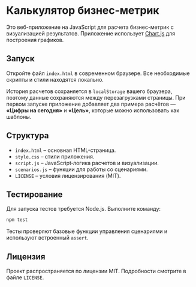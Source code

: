 # Калькулятор бизнес-метрик

Это веб-приложение на JavaScript для расчета бизнес-метрик с визуализацией результатов. Приложение использует [Chart.js](https://www.chartjs.org/) для построения графиков.

## Запуск

Откройте файл `index.html` в современном браузере. Все необходимые скрипты и стили находятся локально.

История расчетов сохраняется в `localStorage` вашего браузера, поэтому данные сохраняются между перезагрузками страницы.
При первом запуске приложение добавляет два примера расчётов — **«Цифры на сегодня»** и **«Цель»**, которые можно использовать как шаблоны.

## Структура

- `index.html` – основная HTML-страница.
- `style.css` – стили приложения.
- `script.js` – JavaScript‑логика расчетов и визуализации.
- `scenarios.js` – функции для работы со сценариями.
- `LICENSE` – условия лицензирования (MIT).

## Тестирование

Для запуска тестов требуется Node.js. Выполните команду:

```bash
npm test
```

Тесты проверяют базовые функции управления сценариями и используют встроенный `assert`.

## Лицензия

Проект распространяется по лицензии MIT. Подробности смотрите в файле `LICENSE`.
